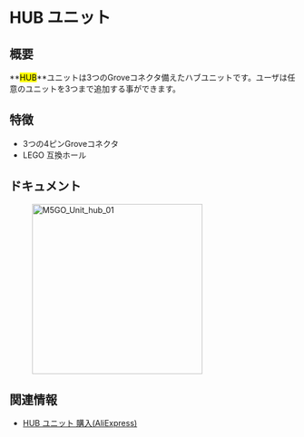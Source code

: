 # HUB ユニット



## 概要

**<mark>HUB</mark>**ユニットは3つのGroveコネクタ備えたハブユニットです。ユーザは任意のユニットを3つまで追加する事ができます。

## 特徴

- 3つの4ピンGroveコネクタ
- LEGO 互換ホール

## ドキュメント

<figure>
    <img src="assets/img/product_pics/unit/M5GO_Unit_hub_01.png" alt="M5GO_Unit_hub_01" width="300px" height="300px">
</figure>

## 関連情報

- [HUB ユニット 購入(AliExpress)](https://www.aliexpress.com/store/product/M5Stack-1-3/3226069_32930928722.html)